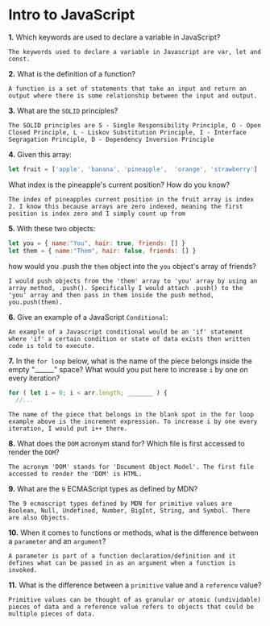 # Intro to JavaScript

**1.** Which keywords are used to declare a variable in JavaScript?
<!-- enter you answer in the space below -->
```
The keywords used to declare a variable in Javascript are var, let and const.
```
**2.** What is the definition of a function?
<!-- enter you answer in the space below -->
```
A function is a set of statements that take an input and return an output where there is some relationship between the input and output.
```
**3.** What are the `SOLID` principles?
<!-- enter you answer in the space below -->
```
The SOLID principles are S - Single Responsibility Principle, O - Open Closed Principle, L - Liskov Substitution Principle, I - Interface Segragation Principle, D - Dependency Inversion Principle
```
**4.** Given this array: 
```js
let fruit = ['apple', 'banana', 'pineapple',  'orange', 'strawberry']
``` 
What index is the pineapple's current position? How do you know?
<!-- enter you answer in the space below -->
```
The index of pineapples current position in the fruit array is index 2. I know this because arrays are zero indexed, meaning the first position is index zero and I simply count up from
```
**5.** With these two objects: 
```js
let you = { name:"You", hair: true, friends: [] }
let them = { name:"Them", hair: false, friends: [] }
```
how would you .push the `them` object into the `you` object's array of friends?
<!-- enter you answer in the space below -->
```
I would push objects from the 'them' array to 'you' array by using an array method, .push(). Specifically I would attach .push() to the 'you' array and then pass in them inside the push method, you.push(them).
```

**6.** Give an example of a JavaScript `Conditional`:
<!-- enter you answer in the space below -->
```
An example of a Javascript conditional would be an 'if' statement where 'if' a certain condition or state of data exists then written code is told to execute.
```
**7.** In the `for loop` below, what is the name of the piece belongs inside the empty "______" space? What would you put here to increase `i` by one on every iteration?
```js
for ( let i = 0; i < arr.length; _______ ) {
  //...
```
<!-- enter you answer in the space below -->
```
The name of the piece that belongs in the blank spot in the for loop example above is the increment expression. To increase i by one every iteration, I would put i++ there.
```
**8.** What does the `DOM` acronym stand for? Which file is first accessed to render the `DOM`?
<!-- enter you answer in the space below -->
```
The acronym 'DOM' stands for 'Document Object Model'. The first file accessed to render the 'DOM' is HTML.
```

**9.** What are the `9` ECMAScript types as defined by MDN?
<!-- enter you answer in the space below -->
```
The 9 ecmascript types defined by MDN for primitive values are Boolean, Null, Undefined, Number, BigInt, String, and Symbol. There are also Objects.
```
**10.** When it comes to functions or methods, what is the difference between a `parameter` and an `argument`?
<!-- enter you answer in the space below -->
```
A parameter is part of a function declaration/definition and it defines what can be passed in as an argument when a function is invoked.
```
**11.** What is the difference between a `primitive` value and a `reference` value?
<!-- enter you answer in the space below -->
```
Primitive values can be thought of as granular or atomic (undividable) pieces of data and a reference value refers to objects that could be multiple pieces of data.
```